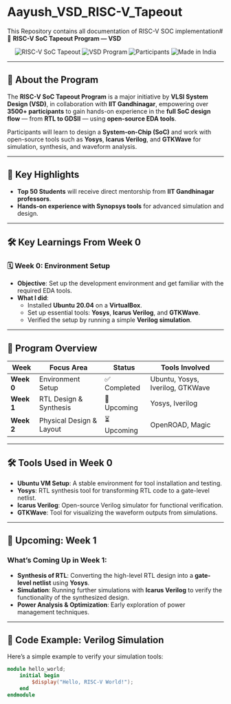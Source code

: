 # Aayush_VSD_RISC-V_Tapeout
This Repository contains all documentation of RISC-V SOC implementation# 🚀 **RISC-V SoC Tapeout Program — VSD**

<div align="center">
    <img src="https://img.shields.io/badge/RISC--V%20SoC%20Tapeout-4c8bf5?style=for-the-badge&logo=riscv" alt="RISC-V SoC Tapeout">
    <img src="https://img.shields.io/badge/VSD%20Program-fe3d2f?style=for-the-badge" alt="VSD Program">
    <img src="https://img.shields.io/badge/Participants-3500%2B-00cc00?style=for-the-badge" alt="Participants">
    <img src="https://img.shields.io/badge/Made%20in%20India-ff9933?style=for-the-badge" alt="Made in India">
</div>

---

## 📌 **About the Program**

The **RISC-V SoC Tapeout Program** is a major initiative by **VLSI System Design (VSD)**, in collaboration with **IIT Gandhinagar**, empowering over **3500+ participants** to gain hands-on experience in the **full SoC design flow** — from **RTL to GDSII** — using **open-source EDA tools**.

Participants will learn to design a **System-on-Chip (SoC)** and work with open-source tools such as **Yosys**, **Icarus Verilog**, and **GTKWave** for simulation, synthesis, and waveform analysis.

---

## 🎯 **Key Highlights**

- **Top 50 Students** will receive direct mentorship from **IIT Gandhinagar professors**.
- **Hands-on experience with Synopsys tools** for advanced simulation and design.

---

## 🛠️ **Key Learnings From Week 0**

### 🗓 **Week 0: Environment Setup**
- **Objective**: Set up the development environment and get familiar with the required EDA tools.
- **What I did**:
  - Installed **Ubuntu 20.04** on a **VirtualBox**.
  - Set up essential tools: **Yosys**, **Icarus Verilog**, and **GTKWave**.
  - Verified the setup by running a simple **Verilog simulation**.

---

## 📅 **Program Overview**

| **Week** | **Focus Area**            | **Status**      | **Tools Involved**      |
|----------|---------------------------|-----------------|-------------------------|
| **Week 0** | Environment Setup          | ✅ Completed    | Ubuntu, Yosys, Iverilog, GTKWave |
| **Week 1** | RTL Design & Synthesis     | 🚧 Upcoming     | Yosys, Iverilog |
| **Week 2** | Physical Design & Layout   | ⏳ Upcoming     | OpenROAD, Magic |

---

## 🛠️ **Tools Used in Week 0**
- **Ubuntu VM Setup**: A stable environment for tool installation and testing.
- **Yosys**: RTL synthesis tool for transforming RTL code to a gate-level netlist.
- **Icarus Verilog**: Open-source Verilog simulator for functional verification.
- **GTKWave**: Tool for visualizing the waveform outputs from simulations.

---

## 📅 **Upcoming: Week 1**

### **What’s Coming Up in Week 1:**
- **Synthesis of RTL**: Converting the high-level RTL design into a **gate-level netlist** using **Yosys**.
- **Simulation**: Running further simulations with **Icarus Verilog** to verify the functionality of the synthesized design.
- **Power Analysis & Optimization**: Early exploration of power management techniques.

---

## 💬 **Code Example: Verilog Simulation**

Here’s a simple example to verify your simulation tools:

```verilog
module hello_world;
    initial begin
        $display("Hello, RISC-V World!");
    end
endmodule


